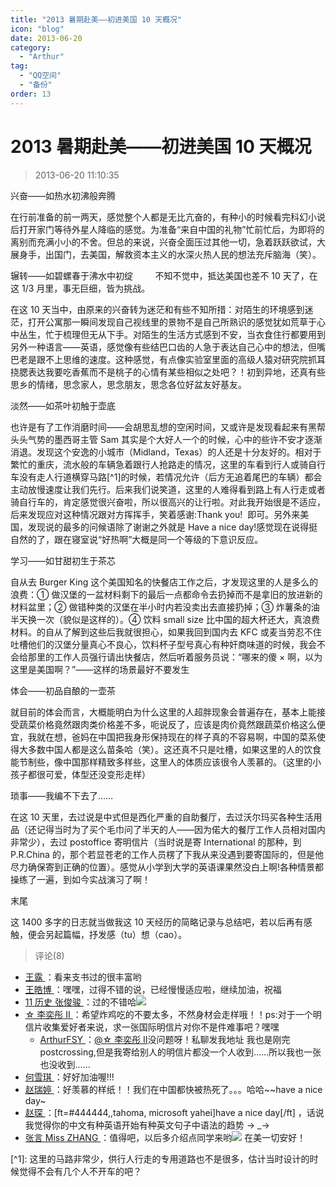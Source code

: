 ```yaml
---
title: "2013 暑期赴美——初进美国 10 天概况"
icon: "blog"
date: 2013-06-20
category:
  - "Arthur"
tag:
  - "QQ空间"
  - "备份"
order: 13
---
```

# 2013 暑期赴美——初进美国 10 天概况

> 2013-06-20 11:10:35

兴奋——如热水初沸般奔腾

在行前准备的前一两天，感觉整个人都是无比亢奋的，有种小的时候看完科幻小说后打开家门等待外星人降临的感觉。为准备“来自中国的礼物”忙前忙后，为即将的离别而充满小小的不舍。但总的来说，兴奋全面压过其他一切，急着跃跃欲试，大展身手，出国门，去美国，解救资本主义的水深火热人民的想法充斥脑海（笑）。

辗转——如碧螺春于沸水中初绽
        不知不觉中，抵达美国也差不 10 天了，在这 1/3 月里，事无巨细，皆为挑战。

在这 10 天当中，由原来的兴奋转为迷茫和有些不知所措：对陌生的环境感到迷茫，打开公寓那一瞬间发现自己视线里的景物不是自己所熟识的感觉犹如荒草于心中丛生，忙于梳理但无从下手。对陌生的生活方式感到不安，当衣食住行都要用到另外一种语言——英语，感觉像有些结巴口齿的人急于表达自己心中的想法，但嘴巴老是跟不上思维的速度。这种感觉，有点像实验室里面的高级人猿对研究院抓耳挠腮表达我要吃香蕉而不是桃子的心情有某些相似之处吧？！初到异地，还真有些思乡的情绪，思念家人，思念朋友，思念各位好盆友好基友。

淡然——如茶叶初触于壶底

也许是有了工作消磨时间——会胡思乱想的空闲时间，又或许是发现看起来有黑帮头头气势的墨西哥主管 Sam 其实是个大好人一个的时候，心中的些许不安才逐渐消退。发现这个安逸的小城市（Midland，Texas）的人还是十分友好的。相对于繁忙的重庆，流水般的车辆急着跟行人抢路走的情况，这里的车看到行人或骑自行车没有走人行道横穿马路[^1\]的时候，若情况允许（后方无追着尾巴的车辆）都会主动放慢速度让我们先行。后来我们说笑道，这里的人难得看到路上有人行走或者骑自行车的，肯定感觉很兴奋啦，所以很高兴的让行啦。对此我开始很是不适应，后来发现应对这种情况跟对方挥挥手，笑着感谢:Thank you!  即可。另外来美国，发现说的最多的问候语除了谢谢之外就是 Have a nice day!感觉现在说得挺自然的了，跟在寝室说“好热啊”大概是同一个等级的下意识反应。

学习——如甘甜初生于茶芯

自从去 Burger King 这个美国知名的快餐店工作之后，才发现这里的人是多么的浪费：① 做汉堡的一盆材料剩下的最后一点都命令去扔掉而不是拿旧的放进新的材料盆里；② 做错种类的汉堡在半小时内若没卖出去直接扔掉；③ 炸薯条的油半天换一次（貌似是这样的）。④ 饮料 small size 比中国的超大杯还大，真浪费材料。的自从了解到这些后我就很担心，如果我回到国内去 KFC 或麦当劳忍不住吐槽他们的汉堡分量真心不良心，饮料杯子型号真心有种奸商味道的时候，我会不会给那里的工作人员强行请出快餐店，然后听着服务员说：“哪来的傻 × 啊，以为这里是美国啊？”——这样的场景最好不要发生

体会——初品自酿的一壶茶

就目前的体会而言，大概能明白为什么这里的人超胖现象会普遍存在，基本上能接受蔬菜价格竟然跟肉类价格差不多，呃说反了，应该是肉价竟然跟蔬菜价格这么便宜，我就在想，爸妈在中国把我身形保持现在的样子真的不容易啊，中国的菜系使得大多数中国人都是这么苗条哈（笑）。这还真不只是吐槽，如果这里的人的饮食能节制些，像中国那样精致多样些，这里人的体质应该很令人羡慕的。（这里的小孩子都很可爱，体型还没变形走样）

琐事——我编不下去了……

在这 10 天里，去过说是中式但是西化严重的自助餐厅，去过沃尔玛买各种生活用品（还记得当时为了买个毛巾问了半天的人——因为偌大的餐厅工作人员相对国内非常少），去过 postoffice 寄明信片（当时说是寄 International 的那种，到 P.R.China 的，那个若显苍老的工作人员楞了下我从来没遇到要寄国际的，但是他尽力确保寄到正确的位置）。感觉从小学到大学的英语课果然没白上啊!各种情景都操练了一遍，到如今实战演习了啊！

末尾

这 1400 多字的日志就当做我这 10 天经历的简略记录与总结吧，若以后再有感触，便会另起篇幅，抒发感（tu）想（cao）。

> 评论(8)

- [王露 ](https://user.qzone.qq.com/827018764)：看来支书过的很丰富哟
- [王皓博 ](https://user.qzone.qq.com/416497502)：嘿嘿，过得不错的说，已经慢慢适应啦，继续加油，祝福
- [11 历史 张俊骏 ](https://user.qzone.qq.com/420998529)：过的不错哈![](https://pan.4a1801.life:11443/d/public/Qzone/Common/images/e113.gif)
- [☆ 李奕彤 Ⅱ ](https://user.qzone.qq.com/78782158)：希望炸鸡吃的不要太多，不然身材会走样哦！！ps:对于一个明信片收集爱好者来说，求一张国际明信片对你不是件难事吧？嘿嘿
  - [ArthurFSY ](https://user.qzone.qq.com/254904240)：[@☆ 李奕彤 Ⅱ](https://user.qzone.qq.com/78782158)没问题呀！私聊发我地址 我也是刚完 postcrossing,但是我寄给别人的明信片都没一个人收到……所以我也一张也没收到……
- [何雪琪 ](https://user.qzone.qq.com/249701004)：好好加油喔!!!
- [赵瑞婷 ](https://user.qzone.qq.com/283244900)：好羡慕的样纸！！我们在中国都快被热死了。。。哈哈\~\~have a nice day~
- [赵琛 ](https://user.qzone.qq.com/664503485)：[ft=#444444,,tahoma, microsoft yahei]have a nice day[/ft] ，话说我觉得你的中文有种英语开始有种英文句子中语法的趋势 → \_→
- [张言 Miss ZHANG ](https://user.qzone.qq.com/729034692)：值得吧，以后多介绍点同学来哟![](https://pan.4a1801.life:11443/d/public/Qzone/Common/images/e121.gif) 在美一切安好！

[^1\]: 这里的马路非常少，供行人行走的专用道路也不是很多，估计当时设计的时候觉得不会有几个人不开车的吧？

